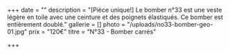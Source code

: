 +++
date = ""
description = "[Pièce unique!] Le bomber n°33 est une veste légère en toile avec une ceinture et des poignets élastiqués. Ce bomber est entièrement doublé."
gallerie = []
photo = "/uploads/no33-bomber-geo-01.jpg"
prix = "120€"
titre = "N°33 - Bomber carrés"

+++

